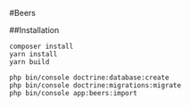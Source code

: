 #Beers

##Installation
```
composer install
yarn install
yarn build

php bin/console doctrine:database:create
php bin/console doctrine:migrations:migrate
php bin/console app:beers:import
```